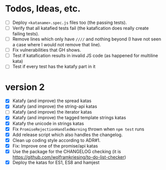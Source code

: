 # Todos, Ideas, etc.
- [ ] Deploy `<kataname>.spec.js` files too (the passing tests).
- [ ] Verify that all katafied tests fail (the katafication does really create failing tests).
- [ ] Remove lines which only have `////` and nothing beyond (I have not seen a case where I would not remove that line).
- [ ] Fix vulnerabilities that GH shows.
- [ ] Test if katafication results in invalid JS code (as happened for multiline kata)
- [ ] Test if every test has the katafy part in it

# version 2
- [x] Katafy (and improve) the spread katas
- [x] Katafy (and improve) the string-api katas
- [ ] Katafy (and improve) the iterator katas
- [x] Katafy (and improve) the tagged template strings katas
- [x] Katafy the unicode in strings katas
- [x] Fix `PromiseRejectionHandledWarning` thrown when `npm test` runs
- [x] Add release script which also handles the changelog.
- [x] Clean up coding style according to ADR#1.
- [x] Fix: Improve one of the promise/api katas
- [x] Use the package for the CHANGELOG checking (it is https://github.com/wolframkriesing/to-do-list-checker)
- [x] Deploy the katas for ES1, ES8 and hamjest
